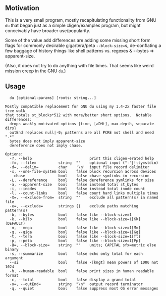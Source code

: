 Motivation
----------
This is a very small program, mostly recapitulating functionality from GNU `du`
that began just as a simple cligen/examples program, but might conceivably have
broader use/popularity.

Some of the value add differences are adding some missing short form flags for
commonly desirable giga/tera/peta `--block-size=`s, de-conflating a few baggage
of history things like shell patterns vs. regexes & --bytes => apparent-size.

(Also, it does not try to do anything with file times.  That seems like weird
mission creep in the GNU `du`.)

Usage
-----
```
  du [optional-params] [roots: string...]

Mostly compatible replacement for GNU du using my 1.4-2x faster file tree walk
that totals st_blocks*512 with more/better short options.  Notable differences:
  drops weakly motivated options {time, [aDHt], max-depth, separate-dirs}
  outEnd replaces null|-0; patterns are all PCRE not shell and need ".*"
  bytes does not imply apparent-size
  dereference does not imply chase.

Options:
  -?, --help                          print this cligen-erated help
  -f=, --file=          string  ""    optional input ("-"|!tty=stdin)
  -d=, --delim=         char    '\n'  input file record delimiter
  -x, --one-file-system bool    false block recursion across devices
  --chase               bool    false chase symlinks in recursion
  -L, --dereference     bool    false dereference symlinks for size
  -a, --apparent-size   bool    false instead total st_bytes
  -i, --inodes          bool    false instead total inode count
  -l, --count-links     bool    false count hard links multiple times
  -X=, --exclude-from=  string  ""    exclude all pattern(s) in named file
  -e=, --exclude=       strings {}    exclude paths matching pattern(s)
  -b, --bytes           bool    false like --block-size=1
  -k, --kilo            bool    false like --block-size=1[Kk] (DEFAULT)
  -m, --mega            bool    false like --block-size=1[Mm]
  -g, --giga            bool    false like --block-size=1[Gg]
  -t, --tera            bool    false like --block-size=1[Tt]
  -p, --peta            bool    false like --block-size=1[Pp]
  -B=, --block-size=    string  ""    units; CAPITAL sfx=metric else binary
  -s, --summarize       bool    false echo only total for each argument
  --si                  bool    false -[kmgt] mean powers of 1000 not 1024
  -h, --human-readable  bool    false print sizes in human readable format
  -c, --total           bool    false display a grand total
  -o=, --outEnd=        string  "\n"  output record terminator
  -q, --quiet           bool    false suppress most OS error messages
```
